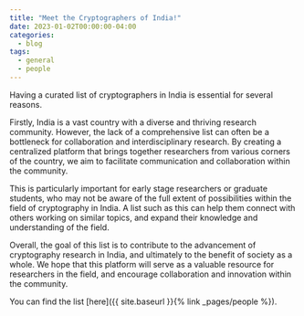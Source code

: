 ```yaml
---
title: "Meet the Cryptographers of India!"
date: 2023-01-02T00:00:00-04:00
categories:
  - blog
tags:
  - general
  - people
---
```


Having a curated list of cryptographers in India is essential for several reasons.

Firstly, India is a vast country with a diverse and thriving research community. However, the lack of a comprehensive list can often be a bottleneck for collaboration and interdisciplinary research. By creating a centralized platform that brings together researchers from various corners of the country, we aim to facilitate communication and collaboration within the community.

This is particularly important for early stage researchers or graduate students, who may not be aware of the full extent of possibilities within the field of cryptography in India. A list such as this can help them connect with others working on similar topics, and expand their knowledge and understanding of the field.

Overall, the goal of this list is to contribute to the advancement of cryptography research in India, and ultimately to the benefit of society as a whole. We hope that this platform will serve as a valuable resource for researchers in the field, and encourage collaboration and innovation within the community.

You can find the list [here]({{ site.baseurl }}{% link _pages/people %}).